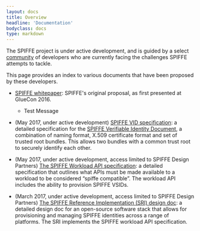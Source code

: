 ```yaml
---
layout: docs
title: Overview
headline: 'Documentation'
bodyclass: docs
type: markdown
---
```

The SPIFFE project is under active development, and is guided by a select [community]({{site.baseurl}}/community/) of developers who are currently facing the challenges SPIFFE attempts to tackle.

This page provides an index to various documents that have been proposed by these developers.

 - [SPIFFE whitepaper](https://docs.google.com/document/d/1GjurNK2ROw4rXz-k-l68JtpGRkGj2fZcWqP6gksEriQ/edit#heading=h.pq1kki84bhak): SPIFFE's original proposal, as first presented at GlueCon 2016.
     - Test Message

 - (May 2017, under active development) [SPIFFE VID specification](https://github.com/spiffe/svid): a detailed specification for the [SPIFFE Verifiable Identity Document]({{site.baseurl}}/docs/vsid/), a combination of naming format, X.509 certificate format and set of trusted root bundles. This allows two bundles with a common trust root to securely identify each other.

- (May 2017, under active development, access limited to SPIFFE Design Partners) [The SPIFFE Workload API specification](https://docs.google.com/document/d/1iGuvDYh2534rnepSTkcKYpjFBAq5JrXmq6qdAP-8vyA/edit): a detailed specification that outlines what APIs must be made available to a workload to be considered “spiffe compatible”. The workload API includes the ability to provision SPIFFE VSIDs.

- (March 2017, under active development, access limited to SPIFFE Design Partners) [The SPIFFE Reference Implementation (SRI) design doc](https://docs.google.com/document/d/1RZnBfj8I5xs8Yi_BPEKBRp0K3UnIJYTDg_31rfTt4j8/edit): a detailed design doc for an open-source software stack that allows for provisioning and managing SPIFFE identities across a range of platforms. The SRI implements the SPIFFE workload API specification.

